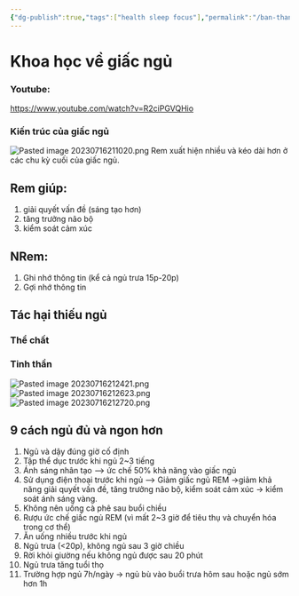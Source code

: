 ```yaml
---
{"dg-publish":true,"tags":["health sleep focus"],"permalink":"/ban-than/ptbt/noi-dung/khoa-hoc-ve-giac-ngu/","dgPassFrontmatter":true}
---
```



# Khoa học về giấc ngủ
### Youtube:
https://www.youtube.com/watch?v=R2ciPGVQHio

### Kiến trúc của giấc ngủ
![Pasted image 20230716211020.png](/img/user/4.%20RESOURCE/attachments/Pasted%20image%2020230716211020.png)
Rem xuất hiện nhiều và kéo dài hơn ở các chu kỳ cuối của giấc ngủ.
## Rem giúp:
1. giải quyết vấn đề (sáng tạo hơn)
2. tăng trưởng não bộ
3. kiểm soát cảm xúc

## NRem:
1. Ghi nhớ thông tin (kể cả ngủ trưa 15p-20p)
2. Gợi nhớ thông tin 

## Tác hại thiếu ngủ
### Thể chất
### Tinh thần

![Pasted image 20230716212421.png](/img/user/4.%20RESOURCE/attachments/Pasted%20image%2020230716212421.png)
![Pasted image 20230716212623.png](/img/user/4.%20RESOURCE/attachments/Pasted%20image%2020230716212623.png)
![Pasted image 20230716212720.png](/img/user/4.%20RESOURCE/attachments/Pasted%20image%2020230716212720.png)
## 9 cách ngủ đủ và ngon hơn
1. Ngủ và dậy đúng giờ cố định
2. Tập thể dục trước khi ngủ 2~3 tiếng
3. Ánh sáng nhân tạo --> ức chế 50% khả năng vào giấc ngủ 
4. Sử dụng điện thoại trước khi ngủ --> Giảm giấc ngủ REM ->giảm khả năng giải quyết vấn đề, tăng trưởng não bộ, kiểm soát cảm xúc -> kiểm soát ánh sáng vàng.
5. Không nên uống cà phê sau buổi chiều
7. Rượu ức chế giấc ngủ REM (vì mất 2~3 giờ để tiêu thụ và chuyển hóa trong cơ thể)
8. Ăn uống nhiều trước khi ngủ
9. Ngủ trưa (<20p), không ngủ sau 3 giờ chiều
10. Rời khỏi giường nếu không ngủ được sau 20 phút
11. Ngủ trưa tăng tuổi thọ
12. Trường hợp ngủ 7h/ngày -> ngủ bù vào buổi trưa hôm sau hoặc ngủ sớm hơn 1h



